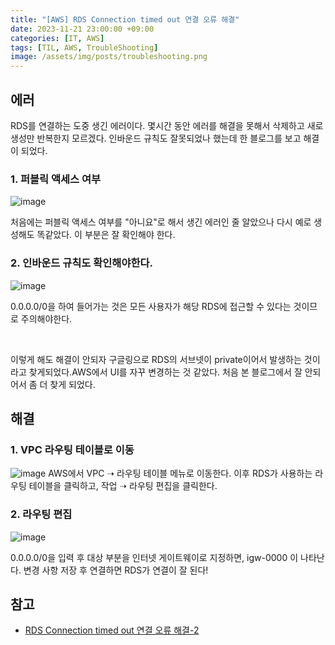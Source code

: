 ```yaml
---
title: "[AWS] RDS Connection timed out 연결 오류 해결"
date: 2023-11-21 23:00:00 +09:00
categories: [IT, AWS]
tags: [TIL, AWS, TroubleShooting]
image: /assets/img/posts/troubleshooting.png
---
```


## 에러

RDS를 연결하는 도중 생긴 에러이다. 몇시간 동안 에러를 해결을 못해서 삭제하고 새로 생성만 반복한지 모르겠다. 인바운드 규칙도 잘못되었나 했는데 한 블로그를 보고 해결이 되었다.

### 1. 퍼블릭 액세스 여부

![image](https://github.com/honge7694/honge7694.github.io/assets/76715487/c5c4df10-aedb-4ef5-ba21-ef2bf57812d0)

처음에는 퍼블릭 액세스 여부를 "아니요"로 해서 생긴 에러인 줄 알았으나 다시 예로 생성해도 똑같았다. 이 부분은 잘 확인해야 한다.



### 2. 인바운드 규칙도 확인해야한다.
![image](https://github.com/honge7694/honge7694.github.io/assets/76715487/3d5cbab4-6c47-4da0-80ea-faa299b32cd0)

0.0.0.0/0을 하여 들어가는 것은 모든 사용자가 해당 RDS에 접근할 수 있다는 것이므로 주의해야한다.

<br/>

이렇게 해도 해결이 안되자 구글링으로 RDS의 서브넷이 private이어서 발생하는 것이라고 찾게되었다.AWS에서 UI를 자꾸 변경하는 것 같았다. 처음 본 블로그에서 잘 안되어서 좀 더 찾게 되었다.


## 해결

### 1. VPC 라우팅 테이블로 이동
![image](https://github.com/honge7694/honge7694.github.io/assets/76715487/531389a9-b73d-4297-be36-28d7b7db7e41)
AWS에서 VPC ➝ 라우팅 테이블 메뉴로 이동한다.
이후 RDS가 사용하는 라우팅 테이블을 클릭하고, 작업 ➝ 라우팅 편집을 클릭한다.

### 2. 라우팅 편집
![image](https://github.com/honge7694/honge7694.github.io/assets/76715487/ca1fc8d7-4053-44b0-8748-f95ff9574bca)

0.0.0.0/0을 입력 후 대상 부분을 인터넷 게이트웨이로 지정하면, igw-0000 이 나타난다. 변경 사항 저장 후 연결하면 RDS가 연결이 잘 된다!



## 참고

+ [RDS Connection timed out 연결 오류 해결-2](https://green-bin.tistory.com/34)

